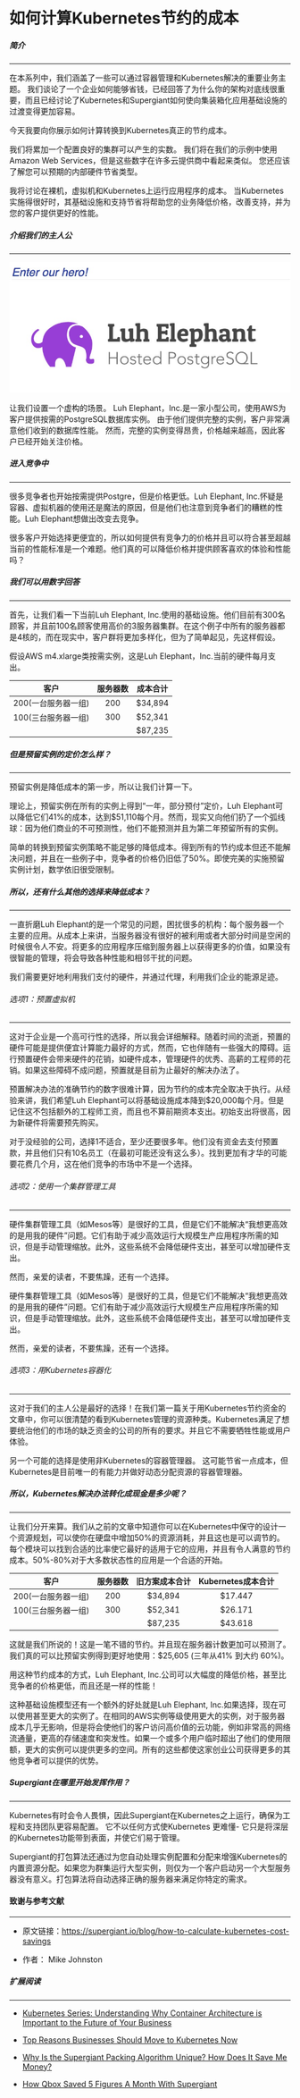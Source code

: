 如何计算Kubernetes节约的成本
===================================

##### 简介
-----------------------------------

在本系列中，我们涵盖了一些可以通过容器管理和Kubernetes解决的重要业务主题。 我们谈论了一个企业如何能够省钱，已经回答了为什么你的架构对底线很重要，而且已经讨论了Kubernetes和Supergiant如何使向集装箱化应用基础设施的过渡变得更加容易。

今天我要向你展示如何计算转换到Kubernetes真正的节约成本。

我们将累加一个配置良好的集群可以产生的实数。 我们将在我们的示例中使用Amazon Web Services，但是这些数字在许多云提供商中看起来类似。 您还应该了解您可以预期的内部硬件节省类型。

我将讨论在裸机，虚拟机和Kubernetes上运行应用程序的成本。 当Kubernetes实施得很好时，其基础设施和支持节省将帮助您的业务降低价格，改善支持，并为您的客户提供更好的性能。

##### 介绍我们的主人公
------------------------------------

![](luh.png)

让我们设置一个虚构的场景。 Luh Elephant，Inc.是一家小型公司，使用AWS为客户提供按需的PostgreSQL数据库实例。 由于他们提供完整的实例，客户非常满意他们收到的数据库性能。 然而，完整的实例变得昂贵，价格越来越高，因此客户已经开始关注价格。


##### 进入竞争中
------------------------------------

很多竞争者也开始按需提供Postgre，但是价格更低。Luh Elephant, Inc.怀疑是容器、虚拟机器的使用还是魔法的原因，但是他们也注意到竞争者们的糟糕的性能。Luh Elephant想做出改变去竞争。

很多客户开始选择更便宜的，所以如何提供有竞争力的价格并且可以符合甚至超越当前的性能标准是一个难题。他们真的可以降低价格并提供顾客喜欢的体验和性能吗？

##### 我们可以用数字回答
------------------------------------

首先，让我们看一下当前Luh Elephant, Inc.使用的基础设施。他们目前有300名顾客，并且前100名顾客使用高价的3服务器集群。在这个例子中所有的服务器都是4核的，而在现实中，客户群将更加多样化，但为了简单起见，先这样假设。

假设AWS m4.xlarge类按需实例，这是Luh Elephant，Inc.当前的硬件每月支出。

| 客户 | 服务器数 | 成本合计 |
|:--:|:--:|:--:|
| 200(一台服务器一组) | 200 | $34,894 | 
| 100(三台服务器一组) | 300 | $52,341 |
| | | $87,235 | 


##### 但是预留实例的定价怎么样？
------------------------------------

预留实例是降低成本的第一步，所以让我们计算一下。

理论上，预留实例在所有的实例上得到“一年，部分预付”定价，Luh Elephant可以降低它们41%的成本，达到$51,110每个月。然而，现实又向他们扔了一个弧线球：因为他们商业的不可预测性，他们不能预测并且为第二年预留所有的实例。

简单的转换到预留实例策略不能足够的降低成本。得到所有的节约成本但还不能解决问题，并且在一些例子中，竞争者的价格仍旧低了50%。即使完美的实施预留实例计划，数学依旧很受限制。

##### 所以，还有什么其他的选择来降低成本？
------------------------------------

一直折磨Luh Elephant的是一个常见的问题，困扰很多的机构：每个服务器一个主要的应用。从成本上来讲，当服务器没有很好的被利用或者大部分时间是空闲的时候很令人不安。将更多的应用程序压缩到服务器上以获得更多的价值，如果没有很智能的管理，将会导致各种性能和相邻干扰的问题。

我们需要更好地利用我们支付的硬件，并通过代理，利用我们企业的能源足迹。

###### 选项1：预置虚拟机
------------------------------------

这对于企业是一个高可行性的选择，所以我会详细解释。随着时间的流逝，预置的硬件可能是提供便宜计算能力最好的方式，然而，它也伴随有一些强大的障碍。运行预置硬件会带来硬件的花销，如硬件成本，管理硬件的优秀、高薪的工程师的花销。如果这些障碍不成问题，预置就是目前为止最好的解决办法了。

预置解决办法的准确节约的数字很难计算，因为节约的成本完全取决于执行。从经验来讲，我们希望Luh Elephant可以将基础设施成本降到$20,000每个月。但是记住这不包括额外的工程师工资，而且也不算前期资本支出。初始支出将很高，因为新硬件将需要预先购买。

对于没经验的公司，选择1不适合，至少还要很多年。他们没有资金去支付预置款，并且他们只有10名员工（在最初可能还没有这么多）。找到更加有才华的可能要花费几个月，这在他们竞争的市场中不是一个选择。

###### 选项2：使用一个集群管理工具
------------------------------------

硬件集群管理工具（如Mesos等）是很好的工具，但是它们不能解决“我想更高效的是用我的硬件”问题。它们有助于减少高效运行大规模生产应用程序所需的知识，但是手动管理缩放。此外，这些系统不会降低硬件支出，甚至可以增加硬件支出。

然而，亲爱的读者，不要焦躁，还有一个选择。

硬件集群管理工具（如Mesos等）是很好的工具，但是它们不能解决“我想更高效的是用我的硬件”问题。它们有助于减少高效运行大规模生产应用程序所需的知识，但是手动管理缩放。此外，这些系统不会降低硬件支出，甚至可以增加硬件支出。

然而，亲爱的读者，不要焦躁，还有一个选择。

###### 选项3：用Kubernetes容器化
------------------------------------

这对于我们的主人公是最好的选择！在我们第一篇关于用Kubernetes节约资金的文章中，你可以很清楚的看到Kubernetes管理的资源种类。Kubernetes满足了想要统治他们的市场的缺乏资金的公司的所有的要求。并且它不需要牺牲性能或用户体验。

另一个可能的选择是使用非Kubernetes的容器管理器。 这可能节省一点成本，但Kubernetes是目前唯一的有能力并做好动态分配资源的容器管理器。


##### 所以，Kubernetes解决办法转化成现金是多少呢？
------------------------------------

让我们分开来算。我们从之前的文章中知道你可以在Kubernetes中保守的设计一个资源规划，可以使你在硬盘中增加50%的资源消耗，并且这也是可以调节的。每个模块可以找到合适的比率使它最好的适用于它的应用，并且有令人满意的节约成本。50%-80%对于大多数状态性的应用是一个合适的开始。

| 客户 | 服务器数 | 旧方案成本合计 | Kubernetes成本合计
|:--:|:--:|:--:|:--:|
| 200(一台服务器一组) | 200 | $34,894 | $17.447 |
| 100(三台服务器一组) | 300 | $52,341 | $26.171 |
| | | $87,235 | $43.618 |

这就是我们所说的！这是一笔不错的节约。并且现在服务器计数更加可以预测了。我们真的可以比预留实例得到更好地使用：$25,605 (三年从41% 到大约 60%)。

用这种节约成本的方式，Luh Elephant, Inc.公司可以大幅度的降低价格，甚至比竞争者的价格更低，而且还是一样的性能！

这种基础设施模型还有一个额外的好处就是Luh Elephant, Inc.如果选择，现在可以使用甚至更大的实例了。在相同的AWS实例等级使用更大的实例，对于服务器成本几乎无影响，但是将会使他们的客户访问高价值的云功能，例如非常高的网络流通量，更高的存储速度和突发性。如果一个或多个用户临时超出了他们的使用限额，更大的实例可以提供更多的空间。所有的这些都使这家创业公司获得更多的其他竞争者可以提供的优势。


##### Supergiant在哪里开始发挥作用？
------------------------------------

Kubernetes有时会令人畏惧，因此Supergiant在Kubernetes之上运行，确保为工程和支持团队更容易配置。 它不以任何方式使Kubernetes 更难懂- 它只是将深层的Kubernetes功能带到表面，并使它们易于管理。

Supergiant的打包算法还通过为您自动处理实例配置和分配来增强Kubernetes的内置资源分配。如果您为群集运行大型实例，则仅为一个客户启动另一个大型服务器没有意义。打包算法将自动选择正确的服务器来满足你特定的需求。


#### 致谢与参考文献
------------------------------------

* 原文链接：https://supergiant.io/blog/how-to-calculate-kubernetes-cost-savings

* 作者： Mike Johnston

##### 扩展阅读
------------------------------------

* [Kubernetes Series: Understanding Why Container Architecture is Important to the Future of Your Business](https://supergiant.io/blog/how-to-make-containers-that-scale)

* [Top Reasons Businesses Should Move to Kubernetes Now](https://supergiant.io/blog/how-to-calculate-kubernetes-cost-savings)

* [Why Is the Supergiant Packing Algorithm Unique? How Does It Save Me Money?](https://supergiant.io/blog/supergiant-packing-algorithm-unique-save-money)

* [How Qbox Saved 5 Figures A Month With Supergiant](https://supergiant.io/about)

